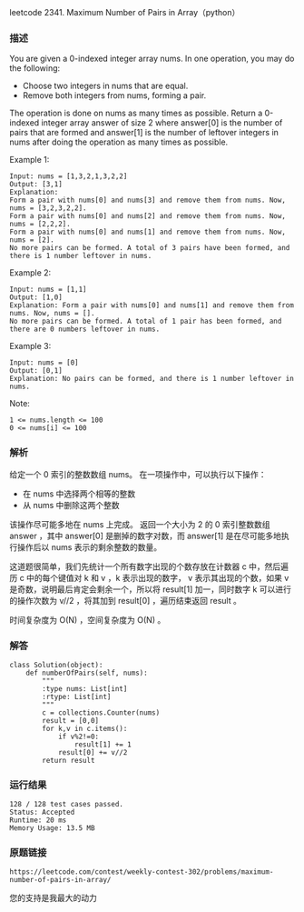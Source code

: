 leetcode  2341. Maximum Number of Pairs in Array（python）




### 描述


You are given a 0-indexed integer array nums. In one operation, you may do the following:

* Choose two integers in nums that are equal.
* Remove both integers from nums, forming a pair.

The operation is done on nums as many times as possible. Return a 0-indexed integer array answer of size 2 where answer[0] is the number of pairs that are formed and answer[1] is the number of leftover integers in nums after doing the operation as many times as possible.


Example 1:

	Input: nums = [1,3,2,1,3,2,2]
	Output: [3,1]
	Explanation:
	Form a pair with nums[0] and nums[3] and remove them from nums. Now, nums = [3,2,3,2,2].
	Form a pair with nums[0] and nums[2] and remove them from nums. Now, nums = [2,2,2].
	Form a pair with nums[0] and nums[1] and remove them from nums. Now, nums = [2].
	No more pairs can be formed. A total of 3 pairs have been formed, and there is 1 number leftover in nums.


	
Example 2:

	Input: nums = [1,1]
	Output: [1,0]
	Explanation: Form a pair with nums[0] and nums[1] and remove them from nums. Now, nums = [].
	No more pairs can be formed. A total of 1 pair has been formed, and there are 0 numbers leftover in nums.


Example 3:

	Input: nums = [0]
	Output: [0,1]
	Explanation: No pairs can be formed, and there is 1 number leftover in nums.



Note:


	1 <= nums.length <= 100
	0 <= nums[i] <= 100

### 解析

给定一个 0 索引的整数数组 nums。 在一项操作中，可以执行以下操作：

* 在 nums 中选择两个相等的整数
* 从 nums 中删除这两个整数

该操作尽可能多地在 nums 上完成。 返回一个大小为 2 的 0 索引整数数组 answer ，其中 answer[0] 是删掉的数字对数，而 answer[1] 是在尽可能多地执行操作后以 nums 表示的剩余整数的数量。

这道题很简单，我们先统计一个所有数字出现的个数存放在计数器 c 中，然后遍历 c 中的每个键值对 k 和 v ，k 表示出现的数字， v 表示其出现的个数，如果 v 是奇数，说明最后肯定会剩余一个，所以将 result[1] 加一，同时数字 k 可以进行的操作次数为 v//2 ，将其加到 result[0] ，遍历结束返回 result 。

时间复杂度为 O(N) ，空间复杂度为 O(N) 。

### 解答

	class Solution(object):
	    def numberOfPairs(self, nums):
	        """
	        :type nums: List[int]
	        :rtype: List[int]
	        """
	        c = collections.Counter(nums)
	        result = [0,0]
	        for k,v in c.items():
	            if v%2!=0:
	                result[1] += 1
	            result[0] += v//2
	        return result

### 运行结果

	128 / 128 test cases passed.
	Status: Accepted
	Runtime: 20 ms
	Memory Usage: 13.5 MB

### 原题链接

	https://leetcode.com/contest/weekly-contest-302/problems/maximum-number-of-pairs-in-array/


您的支持是我最大的动力
